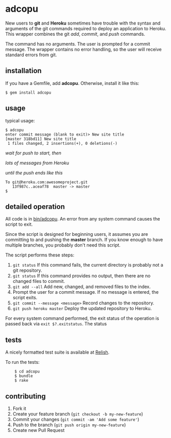 # adcopu

New users to **git** and **Heroku** sometimes have trouble
with the syntax and arguments of the git commands required
to deploy an application to Heroku. This wrapper combines
the git *add*, *commit*, and *push* commands.

The command has no arguments. The user is prompted for a
commit message. The wrapper contains no error handling,
so the user will receive standard errors from git.

## installation
If you have a Gemfile, add **adcopu**. Otherwise, install it like this:

    $ gem install adcopu

## usage

typical usage:

    $ adcopu
    enter commit message (blank to exit)> New site title
    [master 318bd11] New site title
     1 files changed, 2 insertions(+), 0 deletions(-)

*wait for push to start, then*

*lots of messages from Heroku*

*until the push ends like this*

    To git@heroku.com:awesomeproject.git
       13f987c..aceaf78  master -> master
    $

## detailed operation
All code is in [bin/adcopu](https://github.com/slothbear/adcopu/blob/master/bin/adcopu).
An error from any system command causes the script to exit.

Since the script is designed for beginning users, it assumes
you are committing to and pushing the **master** branch.
If you know enough to have multiple
branches, you probably don't need this script.

The script performs these steps:

1. `git status` If this command fails, the current directory is
probably not a git repository.
1. `git status` If this command provides no output, then there
are no changed files to commit.
1. `git add --all` Add new, changed, and removed files to the index.
1. Prompt the user for a commit message. If no message is entered, the script exits.
1. `git commit --message <message>` Record changes to the repository.
1. `git push heroku master` Deploy the updated repository to Heroku.

For every system command performed, the exit status of the
operation is passed back via `exit $?.exitstatus`. The status

## tests
A nicely formatted test suite is available at
[Relish](http://relishapp.com/slothbear/adcopu).

To run the tests:
```
    $ cd adcopu
    $ bundle
    $ rake
```

## contributing

1. Fork it
2. Create your feature branch (`git checkout -b my-new-feature`)
3. Commit your changes (`git commit -am 'Add some feature'`)
4. Push to the branch (`git push origin my-new-feature`)
5. Create new Pull Request
